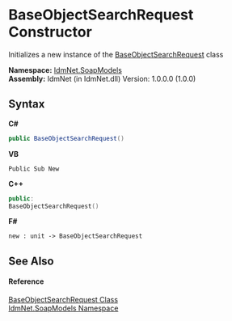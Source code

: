 # BaseObjectSearchRequest Constructor 
 

Initializes a new instance of the <a href="T_IdmNet_SoapModels_BaseObjectSearchRequest">BaseObjectSearchRequest</a> class

**Namespace:**&nbsp;<a href="N_IdmNet_SoapModels">IdmNet.SoapModels</a><br />**Assembly:**&nbsp;IdmNet (in IdmNet.dll) Version: 1.0.0.0 (1.0.0)

## Syntax

**C#**<br />
``` C#
public BaseObjectSearchRequest()
```

**VB**<br />
``` VB
Public Sub New
```

**C++**<br />
``` C++
public:
BaseObjectSearchRequest()
```

**F#**<br />
``` F#
new : unit -> BaseObjectSearchRequest
```


## See Also


#### Reference
<a href="T_IdmNet_SoapModels_BaseObjectSearchRequest">BaseObjectSearchRequest Class</a><br /><a href="N_IdmNet_SoapModels">IdmNet.SoapModels Namespace</a><br />